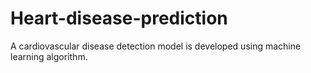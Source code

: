 # Heart-disease-prediction
A cardiovascular disease detection model is developed using machine learning algorithm. 

